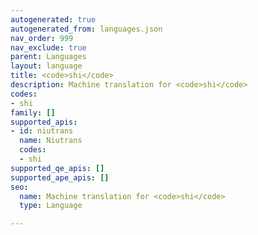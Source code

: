 ```yaml
---
autogenerated: true
autogenerated_from: languages.json
nav_order: 999
nav_exclude: true
parent: Languages
layout: language
title: <code>shi</code>
description: Machine translation for <code>shi</code>
codes:
- shi
family: []
supported_apis:
- id: niutrans
  name: Niutrans
  codes:
  - shi
supported_qe_apis: []
supported_ape_apis: []
seo:
  name: Machine translation for <code>shi</code>
  type: Language

---
```


